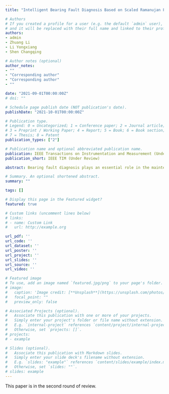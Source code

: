 ```yaml
---
title: "Intelligent Bearing Fault Diagnosis Based on Scaled Ramanujan Filter Banks in Noisy Environments"

# Authors
# If you created a profile for a user (e.g. the default `admin` user), write the username (folder name) here 
# and it will be replaced with their full name and linked to their profile.
authors:
- admin
- Zhuang Li
- Li Yongxiang
- Shen Changqing

# Author notes (optional)
author_notes:
- ""
- "Corresponding author"
- "Corresponding author"
- ""

date: "2021-09-01T00:00:00Z"
# doi: ""

# Schedule page publish date (NOT publication's date).
publishDate: "2021-10-01T00:00:00Z"

# Publication type.
# Legend: 0 = Uncategorized; 1 = Conference paper; 2 = Journal article;
# 3 = Preprint / Working Paper; 4 = Report; 5 = Book; 6 = Book section;
# 7 = Thesis; 8 = Patent
publication_types: ["2"]

# Publication name and optional abbreviated publication name.
publication: IEEE Transactions on Instrumentation and Measurement (Under Review)
publication_short: IEEE TIM (Under Review)

abstract: Bearing fault diagnosis plays an essential role in the maintenance of rotating machines in industries. Challenges posed in developing an effective and robust bearing fault diagnosis method include the essential complexity of vibration data and the external interference caused by the data collection. This study develops an intelligent data-driven method for bearing fault diagnosis in noisy environments, consisting of the feature transformation of vibration data and fault recognition based on transformed features. Firstly, an extension of the Ramanujan filter banks (RFB) method, Scaled-RFB, is introduced to suppress the noises and convert original time series vibration data into representative RGB images. Next, a strip convolutional neural network (Strip-CNN) is developed with strip convolution to recognize the health condition of bearings based on the obtained RGB images. Two vibration datasets collected from Soochow University and a public data source are utilized to validate the effectiveness and robustness of the proposed method individually. Six levels of Gaussian noises are separately added into the two datasets to further demonstrate the performance of the proposed method in noisy environments. Compared with six benchmarking methods, the proposed method can achieve the best performance on bearing fault diagnosis in most scenarios and shows promising performance on datasets with a higher noise level. When the signal-noise ratio (SNR) is -10 dB, the average Precision, Recall, and F1 scores of the proposed method on both datasets are at least 51.79%, 52.49%, and 52.47% higher than benchmarking methods, respectively. 

# Summary. An optional shortened abstract.
summary: ""

tags: []

# Display this page in the Featured widget?
featured: true

# Custom links (uncomment lines below)
# links:
# - name: Custom Link
#   url: http://example.org

url_pdf: ''
url_code: ''
url_dataset: ''
url_poster: ''
url_project: ''
url_slides: ''
url_source: ''
url_video: ''

# Featured image
# To use, add an image named `featured.jpg/png` to your page's folder. 
# image:
#   caption: 'Image credit: [**Unsplash**](https://unsplash.com/photos/pLCdAaMFLTE)'
#   focal_point: ""
#   preview_only: false

# Associated Projects (optional).
#   Associate this publication with one or more of your projects.
#   Simply enter your project's folder or file name without extension.
#   E.g. `internal-project` references `content/project/internal-project/index.md`.
#   Otherwise, set `projects: []`.
# projects:
# - example

# Slides (optional).
#   Associate this publication with Markdown slides.
#   Simply enter your slide deck's filename without extension.
#   E.g. `slides: "example"` references `content/slides/example/index.md`.
#   Otherwise, set `slides: ""`.
# slides: example
---
```


This paper is in the second round of review.

